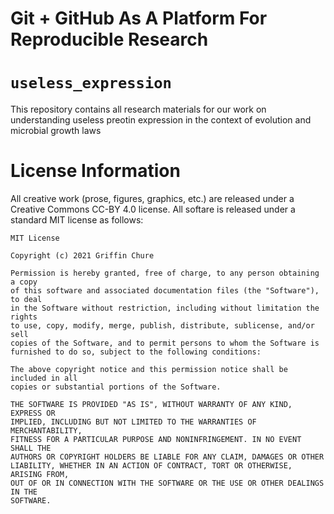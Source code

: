 # Git + GitHub As A Platform For Reproducible Research 

# `useless_expression`

This repository contains all research materials for our work on understanding 
useless preotin expression in the context of evolution and microbial growth laws 

# License Information
All creative work (prose, figures, graphics, etc.) are released under a Creative
Commons CC-BY 4.0 license. All softare is released under a standard MIT 
license as follows:

```
MIT License

Copyright (c) 2021 Griffin Chure 

Permission is hereby granted, free of charge, to any person obtaining a copy
of this software and associated documentation files (the "Software"), to deal
in the Software without restriction, including without limitation the rights
to use, copy, modify, merge, publish, distribute, sublicense, and/or sell
copies of the Software, and to permit persons to whom the Software is
furnished to do so, subject to the following conditions:

The above copyright notice and this permission notice shall be included in all
copies or substantial portions of the Software.

THE SOFTWARE IS PROVIDED "AS IS", WITHOUT WARRANTY OF ANY KIND, EXPRESS OR
IMPLIED, INCLUDING BUT NOT LIMITED TO THE WARRANTIES OF MERCHANTABILITY,
FITNESS FOR A PARTICULAR PURPOSE AND NONINFRINGEMENT. IN NO EVENT SHALL THE
AUTHORS OR COPYRIGHT HOLDERS BE LIABLE FOR ANY CLAIM, DAMAGES OR OTHER
LIABILITY, WHETHER IN AN ACTION OF CONTRACT, TORT OR OTHERWISE, ARISING FROM,
OUT OF OR IN CONNECTION WITH THE SOFTWARE OR THE USE OR OTHER DEALINGS IN THE
SOFTWARE.

```